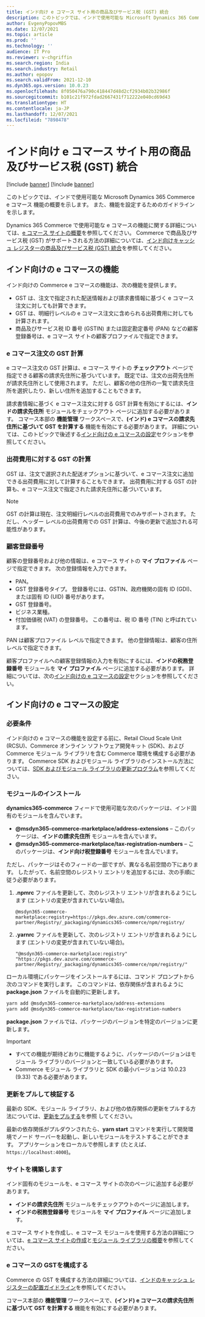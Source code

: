 ```yaml
---
title: インド向け e コマース サイト用の商品及びサービス税 (GST) 統合
description: このトピックでは、インドで使用可能な Microsoft Dynamics 365 Commerce e コマース 機能の概要を示します。 また、機能を設定するためのガイドラインを示します。
author: EvgenyPopovMBS
ms.date: 12/07/2021
ms.topic: article
ms.prod: ''
ms.technology: ''
audience: IT Pro
ms.reviewer: v-chgriffin
ms.search.region: India
ms.search.industry: Retail
ms.author: epopov
ms.search.validFrom: 2021-12-10
ms.dyn365.ops.version: 10.0.23
ms.openlocfilehash: 8f050476a790c418447d48d2cf2934b02b32986f
ms.sourcegitcommit: b101c21f972fdad2667431f712222e040cd69d43
ms.translationtype: HT
ms.contentlocale: ja-JP
ms.lasthandoff: 12/07/2021
ms.locfileid: "7898478"
---
```

# <a name="goods-and-services-tax-gst-integration-for-e-commerce-sites-for-india"></a>インド向け e コマース サイト用の商品及びサービス税 (GST) 統合

[!include [banner](../includes/banner.md)]
[!include [banner](../includes/preview-banner.md)]

このトピックでは、インドで使用可能な Microsoft Dynamics 365 Commerce e コマース 機能の概要を示します。 また、機能を設定するためのガイドラインを示します。 

Dynamics 365 Commerce で使用可能な e コマースの機能に関する詳細については、[e コマース サイトの概要](../online-store-overview.md)を参照してください。 Commerce で商品及びサービス税 (GST) がサポートされる方法の詳細については、[インド向けキャッシュ レジスターの商品及びサービス税 (GST) 統合](apac-ind-cash-registers.md)を参照してください。

## <a name="e-commerce-capabilities-for-india"></a>インド向けの e コマースの機能

インド向けの Commerce e コマースの機能は、次の機能を提供します。

- GST は、注文で指定された配送情報および請求書情報に基づく e コマース注文に対しても計算できます。
- GST は、明細行レベルの e コマース注文に含められる出荷費用に対しても計算されます。
- 商品及びサービス税 ID 番号 (GSTIN) または固定勘定番号 (PAN) などの顧客登録番号は、e コマース サイトの顧客プロファイルで指定できます。

### <a name="gst-calculation-for-e-commerce-orders"></a>e コマース注文の GST 計算

e コマース注文の GST 計算は、e コマース サイトの **チェックアウト** ページで指定できる顧客の請求先住所に基づいています。 既定では、注文の出荷先住所が請求先住所として使用されます。 ただし、顧客の他の住所の一覧で請求先住所を選択したり、新しい住所を追加することもできます。

請求書情報に基づく e コマース注文に対する GST 計算を有効にするには、**インドの請求先住所** モジュールをチェックアウト ページに追加する必要があります。 コマース本部の **機能管理** ワークスペースで、**(インド) e コマースの請求先住所に基づいて GST を計算する** 機能を有効にする必要があります。 詳細については、このトピックで後述する[インド向けの e コマースの設定](#setting-up-e-commerce-for-india)セクションを参照してください。

### <a name="gst-calculation-for-shipping-charges"></a>出荷費用に対する GST の計算

GST は、注文で選択された配送オプションに基づいて、e コマース注文に追加できる出荷費用に対して計算することもできます。 出荷費用に対する GST の計算も、e コマース注文で指定された請求先住所に基づいています。

> [!NOTE]
> GST の計算は現在、注文明細行レベルの出荷費用でのみサポートされます。 ただし、ヘッダー レベルの出荷費用での GST 計算は、今後の更新で追加される可能性があります。

### <a name="customer-registration-numbers"></a>顧客登録番号

顧客の登録番号および他の情報は、e コマース サイトの **マイ プロファイル** ページで指定できます。 次の登録情報を入力できます。

- PAN。
- GST 登録番号タイプ。 登録番号には、GSTIN、政府機関の固有 ID (GDI)、または固有 ID (UID) 番号があります。
- GST 登録番号。
- ビジネス業種。
- 付加価値税 (VAT) の登録番号。 この番号は、税 ID 番号 (TIN) と呼ばれています。

PAN は顧客プロファイル レベルで指定できます。 他の登録情報は、顧客の住所レベルで指定できます。

顧客プロファイルへの顧客登録情報の入力を有効にするには、**インドの税務登録番号** モジュールを **マイ プロファイル** ページに追加する必要があります。 詳細については、次の[インド向けの e コマースの設定](#setting-up-e-commerce-for-india)セクションを参照してください。

## <a name="setting-up-e-commerce-for-india"></a>インド向けの e コマースの設定

### <a name="prerequisites"></a>必要条件

インド向けの e コマースの機能を設定する前に、Retail Cloud Scale Unit (RCSU)、Commerce オンライン ソフトウェア開発キット (SDK)、および Commerce モジュール ライブラリを含む Commerce 環境を構成する必要があります。 Commerce SDK およびモジュール ライブラリのインストール方法については、[SDK およびモジュール ライブラリの更新プログラム](../e-commerce-extensibility/sdk-updates.md)を参照してください。

### <a name="install-modules"></a>モジュールのインストール

**dynamics365-commerce** フィードで使用可能な次のパッケージは、インド固有のモジュールを含んでいます。

- **@msdyn365-commerce-marketplace/address-extensions** – このパッケージは、**インドの請求先住所** モジュールを含んでいます。
- **@msdyn365-commerce-marketplace/tax-registration-numbers** – このパッケージは、**インド向け税登録番号** モジュールを含んでいます。

ただし、パッケージはそのフィードの一部ですが、異なる名前空間の下にあります。 したがって、名前空間のレジストリ エントリを追加するには、次の手順に従う必要があります。

1. **.npmrc** ファイルを更新して、次のレジストリ エントリが含まれるようにします (エントリの変更が含まれていない場合)。

    `@msdyn365-commerce-marketplace:registry=https://pkgs.dev.azure.com/commerce-partner/Registry/_packaging/dynamics365-commerce/npm/registry/`

1. **.yarnrc** ファイルを更新して、次のレジストリ エントリが含まれるようにします (エントリの変更が含まれていない場合)。

    `"@msdyn365-commerce-marketplace:registry" "https://pkgs.dev.azure.com/commerce-partner/Registry/_packaging/dynamics365-commerce/npm/registry/"`
    
ローカル環境にパッケージをインストールするには、コマンド プロンプトから次のコマンドを実行します。 このコマンドは、依存関係が含まれるように **package.json** ファイルを自動的に更新します。

```bash
yarn add @msdyn365-commerce-marketplace/address-extensions
yarn add @msdyn365-commerce-marketplace/tax-registration-numbers
```

**package.json** ファイルでは、パッケージのバージョンを特定のバージョンに更新します。

> [!IMPORTANT]
> - すべての機能が期待どおりに機能するように、パッケージのバージョンはモジュール ライブラリのバージョンと一致している必要があります。 
> - Commerce モジュール ライブラリと SDK の最小バージョンは 10.0.23 (9.33) である必要があります。 

### <a name="pull-updates-and-validate"></a>更新をプルして検証する

最新の SDK、モジュール ライブラリ、および他の依存関係の更新をプルする方法については、[更新をプルする](../e-commerce-extensibility/sdk-updates.md#pull-updates)を参照 してください。

最新の依存関係がプルダウンされたら、**yarn start** コマンドを実行して開発環境でノード サーバーを起動し、新しいモジュールをテストすることができます。 アプリケーションをローカルで参照します (たとえば、`https://localhost:4000`)。

### <a name="build-your-site"></a>サイトを構築します

インド固有のモジュールを、e コマース サイトの次のページに追加する必要があります。

- **インドの請求先住所** モジュールをチェックアウトのページに追加します。
- **インドの税務登録番号** モジュールを **マイ プロファイル** ページに追加します。

e コマース サイトを作成し、e コマース モジュールを使用する方法の詳細については、[e コマース サイトの作成](../create-ecommerce-site.md)と[モジュール ライブラリの概要](../starter-kit-overview.md)を参照してください。

### <a name="configure-gst-for-e-commerce"></a>e コマースの GSTを構成する

Commerce の GST を構成する方法の詳細については、[インドのキャッシュ レジスターの配置ガイドライン](apac-ind-loc-deployment-guidelines.md)を参照してください。

コマース本部の **機能管理** ワークスペースで、**(インド) e コマースの請求先住所に基づいて GST を計算する** 機能を有効にする必要があります。
